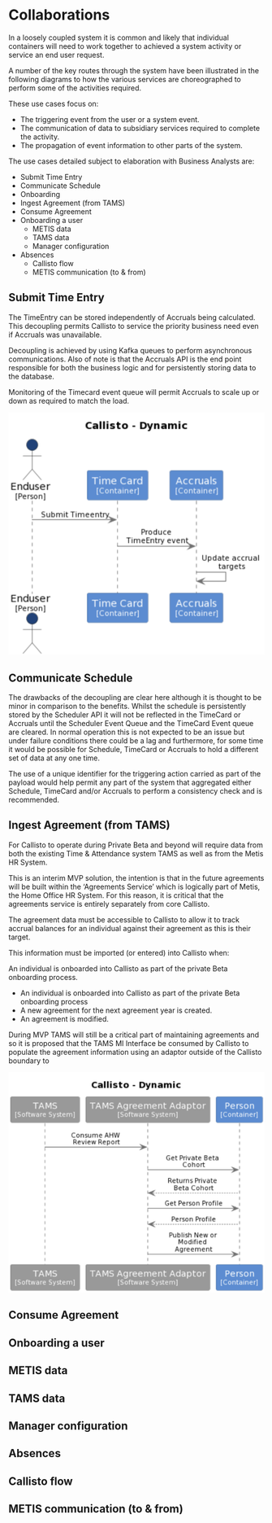 # Collaborations


In a loosely coupled system it is common and likely that individual containers will need to work together to achieved a system activity or service an end user request.

A number of the key routes through the system have been illustrated in the following diagrams to how the various services are choreographed to perform some  of the activities required. 

These use cases focus on:

- The triggering event from the user or a system event.
- The communication of data to subsidiary services required to complete the activity.
- The propagation of event information to other parts of the system. 


The use cases detailed subject to elaboration with Business Analysts are:

- Submit Time Entry
- Communicate Schedule
- Onboarding
- Ingest Agreement (from TAMS)
- Consume Agreement
- Onboarding a user
	- METIS data
	- TAMS data
	- Manager configuration
- Absences
	- Callisto flow
	- METIS communication (to & from)

## Submit Time Entry

The TimeEntry can be stored independently of Accruals being calculated. This decoupling permits Callisto to service the priority business need even if Accruals was unavailable.

Decoupling is achieved by using Kafka queues to perform asynchronous communications. Also of note is that the Accruals API is the end point responsible for both the business logic and for persistently storing data to the database.

Monitoring of  the Timecard event queue will permit Accruals to scale up or down as required to match the load.

![Submit Time Entry](../images/submitTimeEntry.png)

## Communicate Schedule

The drawbacks of the decoupling are clear here although it is thought to be minor in comparison to the benefits. Whilst the schedule is persistently stored by the Scheduler API it will not be reflected in the TimeCard or Accruals until the Scheduler Event Queue and the TimeCard Event queue are cleared. In normal operation this is not expected to be an issue but under failure conditions there could be a lag and furthermore, for some time it would be possible for Schedule, TimeCard or Accruals to hold a different set of data at any one time. 

The use of a unique identifier for the triggering action carried as part of the payload would help permit any part of the system that aggregated either Schedule, TimeCard and/or Accruals to perform a consistency check and is recommended.

## Ingest Agreement (from TAMS)

For Callisto to operate during Private Beta and beyond will require data from both the existing Time & Attendance system TAMS as well as from the Metis HR System.  

This is an interim MVP solution, the intention is that in the future agreements will be built within the ‘Agreements Service’ which is logically part of Metis, the Home Office HR System. For this reason, it is critical that the agreements service is entirely separately from core Callisto. 

The agreement data must be accessible to Callisto to allow it to track accrual balances for an individual against their agreement as this is their target. 

This information must be imported (or entered) into Callisto when: 

An individual is onboarded into Callisto as part of the private Beta onboarding process. 

- An individual is onboarded into Callisto as part of the private Beta onboarding process
- A new agreement for the next agreement year is created. 
- An agreement is modified. 

During MVP TAMS will still be a critical part of maintaining agreements and so it is proposed that the TAMS MI Interface be consumed by Callisto to populate the agreement information using an adaptor outside of the Callisto boundary to  

![Ingest Agreement](../images/ingestAgreement.png)

## Consume Agreement

## Onboarding a user

## METIS data

## TAMS data

## Manager configuration

## Absences

## Callisto flow

## METIS communication (to & from)
